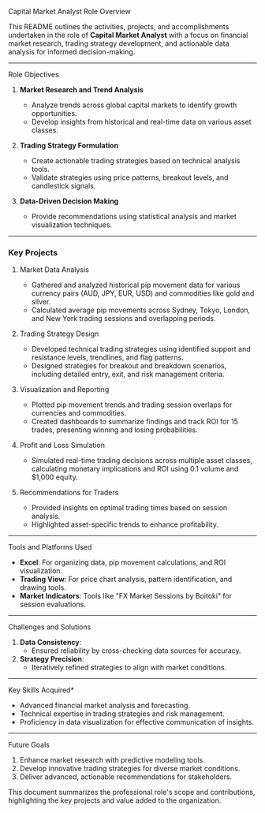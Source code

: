  Capital Market Analyst Role Overview  

This README outlines the activities, projects, and accomplishments undertaken in the role of **Capital Market Analyst** with a focus on financial market research, trading strategy development, and actionable data analysis for informed decision-making.  

---

Role Objectives  
1. **Market Research and Trend Analysis**  
   - Analyze trends across global capital markets to identify growth opportunities.  
   - Develop insights from historical and real-time data on various asset classes.  

2. **Trading Strategy Formulation**  
   - Create actionable trading strategies based on technical analysis tools.  
   - Validate strategies using price patterns, breakout levels, and candlestick signals.  

3. **Data-Driven Decision Making**  
   - Provide recommendations using statistical analysis and market visualization techniques.  

---

### Key Projects  

1. Market Data Analysis  
   - Gathered and analyzed historical pip movement data for various currency pairs (AUD, JPY, EUR, USD) and commodities like gold and silver.  
   - Calculated average pip movements across Sydney, Tokyo, London, and New York trading sessions and overlapping periods.  

2. Trading Strategy Design  
   - Developed technical trading strategies using identified support and resistance levels, trendlines, and flag patterns.  
   - Designed strategies for breakout and breakdown scenarios, including detailed entry, exit, and risk management criteria.  

3. Visualization and Reporting  
   - Plotted pip movement trends and trading session overlaps for currencies and commodities.  
   - Created dashboards to summarize findings and track ROI for 15 trades, presenting winning and losing probabilities.  

4. Profit and Loss Simulation  
   - Simulated real-time trading decisions across multiple asset classes, calculating monetary implications and ROI using 0.1 volume and $1,000 equity.  

5. Recommendations for Traders 
   - Provided insights on optimal trading times based on session analysis.  
   - Highlighted asset-specific trends to enhance profitability.  

---

Tools and Platforms Used  
- **Excel**: For organizing data, pip movement calculations, and ROI visualization.  
- **Trading View**: For price chart analysis, pattern identification, and drawing tools.  
- **Market Indicators**: Tools like "FX Market Sessions by Boitoki" for session evaluations.  

---

Challenges and Solutions 
1. **Data Consistency**:  
   - Ensured reliability by cross-checking data sources for accuracy.  
2. **Strategy Precision**:  
   - Iteratively refined strategies to align with market conditions.  

---

Key Skills Acquired* 
- Advanced financial market analysis and forecasting.  
- Technical expertise in trading strategies and risk management.  
- Proficiency in data visualization for effective communication of insights.  

---

Future Goals  
1. Enhance market research with predictive modeling tools.  
2. Develop innovative trading strategies for diverse market conditions.  
3. Deliver advanced, actionable recommendations for stakeholders.  

This document summarizes the professional role's scope and contributions, highlighting the key projects and value added to the organization.  